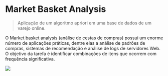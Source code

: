 # Market Basket Analysis
> Aplicação de um algoritmo apriori em uma base de dados de um varejo online.

O Market basket analysis (análise de cestas de compras) possui um enorme número de aplicações práticas, dentre elas a análise de padrões de compras, sistemas de recomendação e análise de logs de servidores Web. O objetivo da tarefa é identificar combinações de itens que ocorrem com frequência significativa.

![](../header.png)
